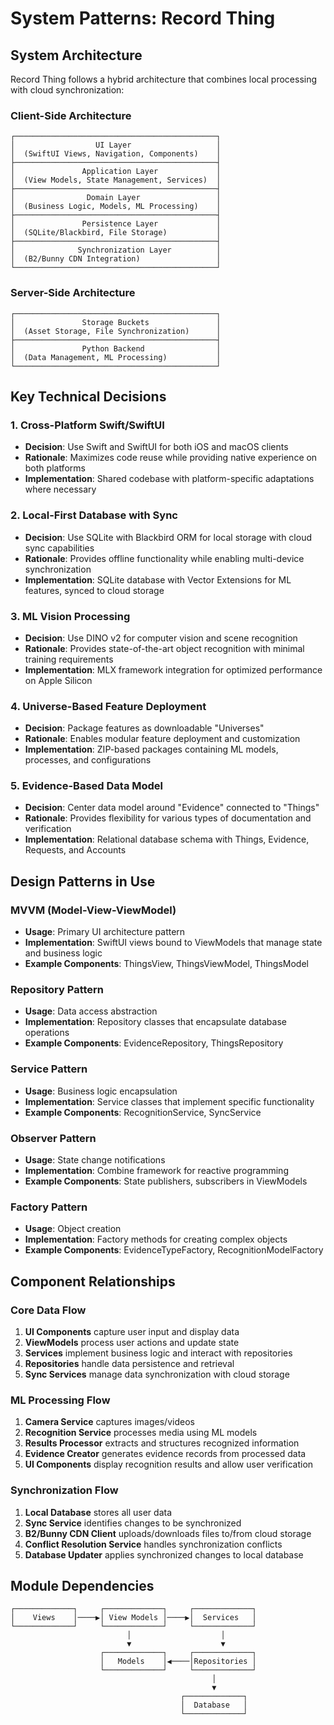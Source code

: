 # System Patterns: Record Thing

## System Architecture

Record Thing follows a hybrid architecture that combines local processing with cloud synchronization:

### Client-Side Architecture

```
┌─────────────────────────────────────────────┐
│                  UI Layer                   │
│  (SwiftUI Views, Navigation, Components)    │
├─────────────────────────────────────────────┤
│               Application Layer             │
│  (View Models, State Management, Services)  │
├─────────────────────────────────────────────┤
│                Domain Layer                 │
│  (Business Logic, Models, ML Processing)    │
├─────────────────────────────────────────────┤
│               Persistence Layer             │
│  (SQLite/Blackbird, File Storage)           │
├─────────────────────────────────────────────┤
│              Synchronization Layer          │
│  (B2/Bunny CDN Integration)                 │
└─────────────────────────────────────────────┘
```

### Server-Side Architecture

```
┌─────────────────────────────────────────────┐
│               Storage Buckets               │
│  (Asset Storage, File Synchronization)      │
├─────────────────────────────────────────────┤
│               Python Backend                │
│  (Data Management, ML Processing)           │
└─────────────────────────────────────────────┘
```

## Key Technical Decisions

### 1. Cross-Platform Swift/SwiftUI

- **Decision**: Use Swift and SwiftUI for both iOS and macOS clients
- **Rationale**: Maximizes code reuse while providing native experience on both platforms
- **Implementation**: Shared codebase with platform-specific adaptations where necessary

### 2. Local-First Database with Sync

- **Decision**: Use SQLite with Blackbird ORM for local storage with cloud sync capabilities
- **Rationale**: Provides offline functionality while enabling multi-device synchronization
- **Implementation**: SQLite database with Vector Extensions for ML features, synced to cloud storage

### 3. ML Vision Processing

- **Decision**: Use DINO v2 for computer vision and scene recognition
- **Rationale**: Provides state-of-the-art object recognition with minimal training requirements
- **Implementation**: MLX framework integration for optimized performance on Apple Silicon

### 4. Universe-Based Feature Deployment

- **Decision**: Package features as downloadable "Universes"
- **Rationale**: Enables modular feature deployment and customization
- **Implementation**: ZIP-based packages containing ML models, processes, and configurations

### 5. Evidence-Based Data Model

- **Decision**: Center data model around "Evidence" connected to "Things"
- **Rationale**: Provides flexibility for various types of documentation and verification
- **Implementation**: Relational database schema with Things, Evidence, Requests, and Accounts

## Design Patterns in Use

### MVVM (Model-View-ViewModel)

- **Usage**: Primary UI architecture pattern
- **Implementation**: SwiftUI views bound to ViewModels that manage state and business logic
- **Example Components**: ThingsView, ThingsViewModel, ThingsModel

### Repository Pattern

- **Usage**: Data access abstraction
- **Implementation**: Repository classes that encapsulate database operations
- **Example Components**: EvidenceRepository, ThingsRepository

### Service Pattern

- **Usage**: Business logic encapsulation
- **Implementation**: Service classes that implement specific functionality
- **Example Components**: RecognitionService, SyncService

### Observer Pattern

- **Usage**: State change notifications
- **Implementation**: Combine framework for reactive programming
- **Example Components**: State publishers, subscribers in ViewModels

### Factory Pattern

- **Usage**: Object creation
- **Implementation**: Factory methods for creating complex objects
- **Example Components**: EvidenceTypeFactory, RecognitionModelFactory

## Component Relationships

### Core Data Flow

1. **UI Components** capture user input and display data
2. **ViewModels** process user actions and update state
3. **Services** implement business logic and interact with repositories
4. **Repositories** handle data persistence and retrieval
5. **Sync Services** manage data synchronization with cloud storage

### ML Processing Flow

1. **Camera Service** captures images/videos
2. **Recognition Service** processes media using ML models
3. **Results Processor** extracts and structures recognized information
4. **Evidence Creator** generates evidence records from processed data
5. **UI Components** display recognition results and allow user verification

### Synchronization Flow

1. **Local Database** stores all user data
2. **Sync Service** identifies changes to be synchronized
3. **B2/Bunny CDN Client** uploads/downloads files to/from cloud storage
4. **Conflict Resolution Service** handles synchronization conflicts
5. **Database Updater** applies synchronized changes to local database

## Module Dependencies

```
┌─────────────┐     ┌─────────────┐     ┌─────────────┐
│    Views    │────▶│ View Models │────▶│  Services   │
└─────────────┘     └─────────────┘     └─────────────┘
                          │                    │
                          ▼                    ▼
                    ┌─────────────┐     ┌─────────────┐
                    │   Models    │◀────│Repositories │
                    └─────────────┘     └─────────────┘
                                             │
                                             ▼
                                      ┌─────────────┐
                                      │  Database   │
                                      └─────────────┘
```
